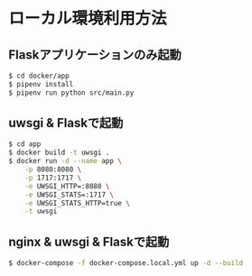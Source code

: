 # ローカル環境利用方法

## Flaskアプリケーションのみ起動

```sh
$ cd docker/app
$ pipenv install
$ pipenv run python src/main.py
```

## uwsgi & Flaskで起動

```sh
$ cd app
$ docker build -t uwsgi .
$ docker run -d --name app \
    -p 8080:8080 \
    -p 1717:1717 \
    -e UWSGI_HTTP=:8080 \
    -e UWSGI_STATS=:1717 \
    -e UWSGI_STATS_HTTP=true \
    -t uwsgi
```

## nginx & uwsgi & Flaskで起動

```sh
$ docker-compose -f docker-compose.local.yml up -d --build
```

